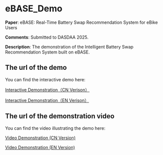 # eBASE_Demo
**Paper**: eBASE: Real-Time Battery Swap Recommendation System for eBike Users

**Comments**: Submitted to DASDAA 2025.

**Description**: The demonstration of the Intelligent Battery Swap Recommendation System built on eBASE.
## The url of the demo
You can find the interactive demo here: 

[Interactive Demonstration（CN Verison）](https://routemapsit.yugu.net.cn/index6.html)

[Interactive Demonstration（EN Verison）](https://routemapsit.yugu.net.cn/index.html)

## The url of the demonstration video
You can find the video illustrating the demo here: 

[Video Demonstration (CN Version)](https://youtu.be/dq7YUp0iu2Y)

[Video Demonstration (EN Version)](https://youtu.be/eKOhbi5hRnk)
